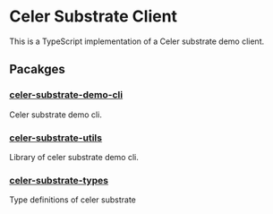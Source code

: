 # Celer Substrate Client
This is a TypeScript implementation of a Celer substrate demo client.

## Pacakges

### [celer-substrate-demo-cli](/packages/cli)
Celer substrate demo cli.

### [celer-substrate-utils](/packages/util)
Library of celer substrate demo cli.

### [celer-substrate-types](/packages/celer-types)
Type definitions of celer substrate
